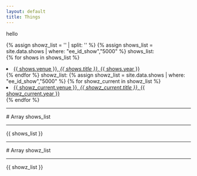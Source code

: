 ```yaml
---
layout: default
title: Things
---
```


hello
	
{% assign showz_list = '' | split: '' %}
{% assign shows_list = site.data.shows | where: "ee_id_show","5000" %}
shows_list:  
{% for shows in shows_list %}
  <li>
      <a href="{{ shows.url }}">
      {{ shows.venue }}, <i>{{ shows.title }}</i>, {{ shows.year }}
      </a>
  </li>
{% endfor %}
showz_list:  
{% assign showz_list = site.data.shows | where: "ee_id_show","5000" %}
{% for showz_current in showz_list %}		
<li>
<a href="../shows/{{showz_current.url }}">
{{ showz_current.venue }}, <i>{{ showz_current.title }}</i>, {{ showz_current.year }} 
</a>
</li>		
{% endfor %}
<hr>
# Array shows_list  
<hr>
{{ shows_list }}
<hr>  
# Array showz_list  
<hr>
{{ showz_list }}